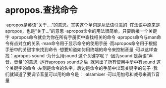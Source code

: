 # apropos.查找命令

·apropos是英语“关于.…”的意思。其实这个单词是从法语引进的
·在法语中原来是apropos，也是“关于…”的意思
·apropos命令的用法很简单，只要后接一个关键字
·apropos命令就会为你在所有手册页中查找相关的命令
·apropos命令与man命令有点对立的关系
·man命令用于显示命令的使用手册
·而apropos命令用于根据手册中的关键字来找到命令
·想要知道如何用终端的命令来控制音量
·可以这样查找：apropos sound
·为什么用sound 这个关键字呢？
·因为sound 是英语“声音，音量”的意思
·运行apropos sound之后
·就列出了所有使用手册中有sound 这个关键字的命令
·左侧是命令的名字，后边是命令的手册中出现关键字的句子
·我们就知道了要调节音量可以用的命令是：
·alsamixer
·可以用加号和减号来调节音量